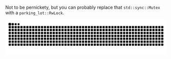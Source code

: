 Not to be pernickety, but you can probably replace that `std::sync::Mutex` with a `parking_lot::RwLock`.

<picture>
  <source media="(prefers-color-scheme: dark) and (max-width: 960px)" srcset="https://raw.githubusercontent.com/malted/malted/output/snake-dark.svg">
  <source media="(prefers-color-scheme: dark) and (min-width: 961px)" width="80%" srcset="https://raw.githubusercontent.com/malted/malted/output/snake-dark.svg">

<source media="(prefers-color-scheme: light) and (max-width: 960px)" srcset="https://raw.githubusercontent.com/malted/malted/output/snake.svg">
  <source media="(prefers-color-scheme: light) and (min-width: 961px)" width="80%" srcset="https://raw.githubusercontent.com/malted/malted/output/snake.svg">
  <img alt="github contribution grid snake animation" src="https://raw.githubusercontent.com/malted/malted/output/snake.svg">
</picture>
